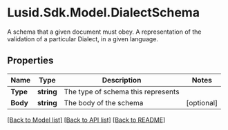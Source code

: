# Lusid.Sdk.Model.DialectSchema
A schema that a given document must obey. A representation of the validation of a particular Dialect,  in a given language.

## Properties

Name | Type | Description | Notes
------------ | ------------- | ------------- | -------------
**Type** | **string** | The type of schema this represents | 
**Body** | **string** | The body of the schema | [optional] 

[[Back to Model list]](../README.md#documentation-for-models) [[Back to API list]](../README.md#documentation-for-api-endpoints) [[Back to README]](../README.md)

